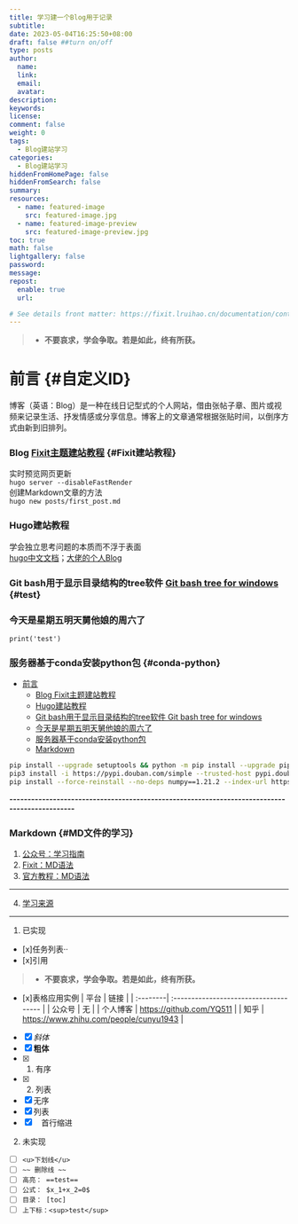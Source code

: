 ```yaml
---
title: 学习建一个Blog用于记录
subtitle:
date: 2023-05-04T16:25:50+08:00
draft: false ##turn on/off
type: posts 
author:
  name:
  link:
  email:
  avatar:
description:
keywords:
license:
comment: false
weight: 0
tags:
  - Blog建站学习
categories:
  - Blog建站学习
hiddenFromHomePage: false
hiddenFromSearch: false
summary:
resources:
  - name: featured-image
    src: featured-image.jpg
  - name: featured-image-preview
    src: featured-image-preview.jpg
toc: true
math: false
lightgallery: false
password:
message:
repost:
  enable: true
  url:

# See details front matter: https://fixit.lruihao.cn/documentation/content-management/introduction/#front-matter
---
```

>- **不要哀求，学会争取。若是如此，终有所获。** 
# 前言 {#自定义ID}
博客（英语：Blog）是一种在线日记型式的个人网站，借由张帖子章、图片或视频来记录生活、抒发情感或分享信息。博客上的文章通常根据张贴时间，以倒序方式由新到旧排列。 
### Blog [Fixit主题建站教程](https://fixit.lruihao.cn/zh-cn/documentation/getting-started/) {#Fixit建站教程}
实时预览网页更新  
`hugo server --disableFastRender`  
创建Markdown文章的方法  
`hugo new posts/first_post.md`  
### Hugo建站教程
学会独立思考问题的本质而不浮于表面  
[hugo中文文档](https://www.gohugo.org/)；[大佬的个人Blog](https://blog.coderzh.com/)
### Git bash用于显示目录结构的tree软件 [Git bash tree for windows](https://gnuwin32.sourceforge.net/packages/tree.htm) {#test}
### 今天是星期五明天舅他娘的周六了
`print('test')`  
### 服务器基于conda安装python包 {#conda-python}
<!-- @import "[TOC]" {cmd="toc" depthFrom=1 depthTo=6 orderedList=false} -->

<!-- code_chunk_output -->

- [前言](#自定义ID)
    - [Blog Fixit主题建站教程](#Fixit建站教程)
    - [Hugo建站教程](#hugo建站教程)
    - [Git bash用于显示目录结构的tree软件 Git bash tree for windows](#test)
    - [今天是星期五明天舅他娘的周六了](#今天是星期五明天舅他娘的周六了)
    - [服务器基于conda安装python包](#conda-python)
    - [Markdown](#MD文件的学习)

<!-- /code_chunk_output -->


```bash
pip install --upgrade setuptools && python -m pip install --upgrade pip  
pip3 install -i https://pypi.douban.com/simple --trusted-host pypi.douban.com pandas
pip install --force-reinstall --no-deps numpy==1.21.2 --index-url https://pypi.tuna.tsinghua.edu.cn/simple --default-timeout=100#重新安装包

``` 
**----------------------------------------------------------------------------------------------**
### Markdown {#MD文件的学习}
1. [公众号：学习指南](https://mp.weixin.qq.com/s/qIptV_MEGjsUjw_zqvGn_A) 
2. [Fixit：MD语法](https://fixit.lruihao.cn/zh-cn/documentation/content-management/markdown-syntax/) 
3. [官方教程：MD语法](https://markdown.com.cn/extended-syntax/emoji.html) 
--------------------------
4. [学习来源](https://anotherdayu.com/2022/60/)  
--------------------------
1. 已实现
- [x]任务列表··
- [x]引用
>- **不要哀求，学会争取。若是如此，终有所获。** 
- [x]表格应用实例
| 平台     | 链接                                   |
| :--------| :------------------------------------- |
| 公众号   | 无                                 |
| 个人博客 | https://github.com/YQ511            |
| 知乎     | https://www.zhihu.com/people/cunyu1943 |
- [x] _斜体_
- [x] **粗体**
- [x] 1. 有序
- [x] 2. 列表
- [x] 无序
- [x] 列表  
- [x] &emsp;首行缩进
2. 未实现
- [ ] `<u>下划线</u>`  
- [ ] `~~ 删除线 ~~`  
- [ ] `高亮： ==test==  `  
- [ ] `公式： $x_1+x_2=0$`  
- [ ] `目录： [toc]`
- [ ] `上下标：<sup>test</sup>`